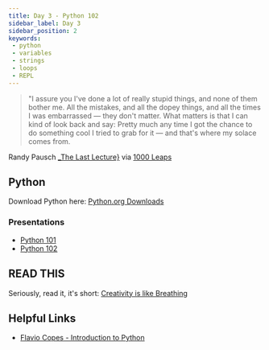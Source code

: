 ```yaml
---
title: Day 3 - Python 102
sidebar_label: Day 3
sidebar_position: 2
keywords:
 - python
 - variables
 - strings
 - loops
 - REPL
---
```


> "I assure you I've done a lot of really stupid things, and none of them bother me. All the mistakes, and all the dopey things, and all the times I was embarrassed — they don't matter. What matters is that I can kind of look back and say: Pretty much any time I got the chance to do something cool I tried to grab for it — and that's where my solace comes from.

Randy Pausch [_The Last Lecture}](https://www.amazon.com/Last-Lecture-Randy-Pausch/dp/1401323251?tag=chimindustry-20&geniuslink=true) via [1000 Leaps](https://1000leaps.com/2023/10/07/85-the-last-lecture/)

## Python

Download Python here: [Python.org Downloads](https://www.python.org/downloads/)

### Presentations

* [Python 101](https://docs.google.com/presentation/d/14Drxtr0UZMxOcl_MqoxzwJ4jOlgkAnKYf6uva6bVrxs/edit?usp=sharing)
* [Python 102](https://docs.google.com/presentation/d/173QzrRJCEDrv5224uDiJZ3d8xQ9H1UOVnlAbcniBjas/edit?usp=sharing)

## READ THIS

Seriously, read it, it's short: [Creativity is like Breathing](https://theoatmeal.com/comics/creativity_breathing)

## Helpful Links

* [Flavio Copes - Introduction to Python](https://flaviocopes.com/python-introduction/)
